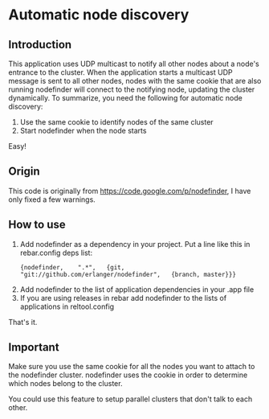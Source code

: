 # Automatic node discovery #

## Introduction ##
   This application uses UDP multicast to notify all other nodes about a node's entrance to the
   cluster.  When the application starts a multicast UDP message is sent to all other nodes, 
   nodes with the same cookie that are also running nodefinder will connect to the notifying node,
   updating the cluster dynamically. To summarize, you need the following for automatic node 
   discovery:

1. Use the same cookie to identify nodes of the same cluster
2. Start nodefinder when the node starts

Easy!

## Origin ##
This code is originally from  https://code.google.com/p/nodefinder, I have only fixed
a few warnings.

## How to use ##

1. Add nodefinder as a dependency in your project. Put a line like this in rebar.config deps list:
   ```
   {nodefinder,    ".*",   {git, "git://github.com/erlanger/nodefinder",   {branch, master}}}
   ```
2. Add nodefinder to the list of application dependencies in your .app file
3. If you are using releases in rebar add nodefinder to the lists of applications in reltool.config

That's it. 

## Important ##
Make sure you use the same cookie for all the nodes you want to attach to the nodefinder cluster.
nodefinder uses the cookie in order to determine which nodes belong to the cluster. 

You could use this feature to setup parallel clusters that don't talk to each other.

